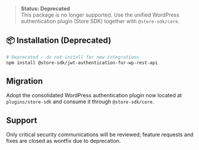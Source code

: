 > **Status: Deprecated**  
> This package is no longer supported. Use the unified WordPress authentication plugin (Store SDK) together with `@store-sdk/core`.

## 📦 Installation (Deprecated)

```bash
# Deprecated – do not install for new integrations
npm install @store-sdk/jwt-authentication-for-wp-rest-api
```

## Migration

Adopt the consolidated WordPress authentication plugin now located at `plugins/store-sdk` and consume it through `@store-sdk/core`.

## Support

Only critical security communications will be reviewed; feature requests and fixes are closed as wontfix due to deprecation.

